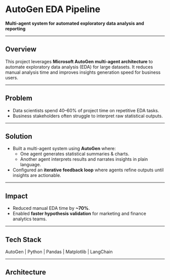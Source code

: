 # AutoGen EDA Pipeline

**Multi-agent system for automated exploratory data analysis and reporting**

---

## Overview
This project leverages **Microsoft AutoGen multi-agent architecture** to automate exploratory data analysis (EDA) for large datasets. It reduces manual analysis time and improves insights generation speed for business users.

---

## Problem
- Data scientists spend 40–60% of project time on repetitive EDA tasks.  
- Business stakeholders often struggle to interpret raw statistical outputs.

---

## Solution
- Built a multi-agent system using **AutoGen** where:
  - One agent generates statistical summaries & charts.
  - Another agent interprets results and narrates insights in plain language.
- Configured an **iterative feedback loop** where agents refine outputs until insights are actionable.

---

## Impact
- Reduced manual EDA time by **~70%**.
- Enabled **faster hypothesis validation** for marketing and finance analytics teams.

---

## Tech Stack
AutoGen | Python | Pandas | Matplotlib | LangChain

---

## Architecture
